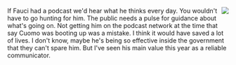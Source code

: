 <img src="http://scripting.com/images/2020/05/01/fauciHead.png" border="0" align="right">If Fauci had a podcast we'd hear what he thinks every day. You wouldn't have to go hunting for him. The public needs a pulse for guidance about what's going on. Not getting him on the podcast network at the time that say Cuomo was booting up was a mistake. I think it would have saved a lot of lives. I don't know, maybe he's being so effective inside the government that they can't spare him. But I've seen his main value this year as a reliable communicator.  
